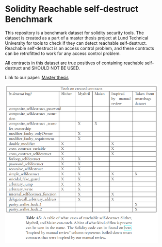 # Solidity Reachable self-destruct Benchmark 

This repository is a benchmark dataset for solidity security tools. The dataset is created as a part of a master thesis project at Lund Technical University for tools to check if they can detect reachable self-destruct. Reachable self-destruct is an access control problem, and these contracts can be retrofitted to work for any access control problem. 

All contracts in this dataset are true positives of containing reachable self-destruct and SHOULD NOT BE USED.

Link to our paper: [Master thesis](https://github.com/Frallan97/reachable_self_destruct_benchmark/blob/main/Master_thesis.pdf)

![Benchmark results](https://github.com/Frallan97/reachable_self_destruct_benchmark/blob/main/images/results.png?raw=true)
